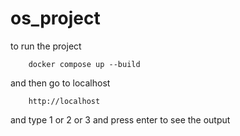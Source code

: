 # os_project

to run the project
```
    docker compose up --build
```

and then go to localhost
```
    http://localhost
```
and type 1 or 2 or 3 and press enter to see the output
